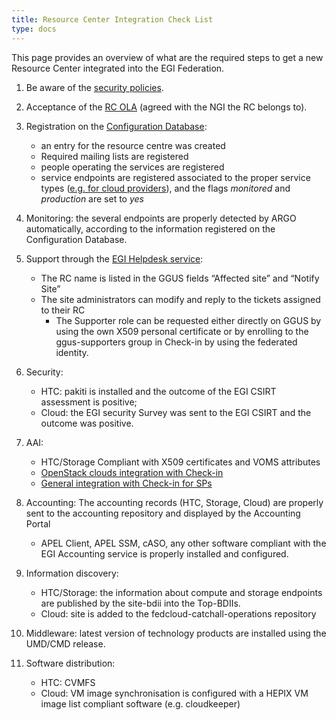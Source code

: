 ```yaml
---
title: Resource Center Integration Check List
type: docs
---
```


This page provides an overview of what are the required steps to get a new
Resource Center integrated into the EGI Federation.

1. Be aware of the [security policies](https://wiki.egi.eu/wiki/EGI_CSIRT:Policies).

1. Acceptance of the [RC OLA](https://documents.egi.eu/public/ShowDocument?docid=31)
   (agreed with the NGI the RC belongs to).

1. Registration on the [Configuration Database](../../../internal/configuration-database):
   * an entry for the resource centre was created
   * Required mailing lists are registered
   * people operating the services are registered
   * service endpoints are registered associated to the proper service types ([e.g. for
     cloud providers](../../cloud-compute/registration)), and the flags *monitored* and *production* are set to *yes*

1. Monitoring: the several endpoints are properly detected by ARGO automatically, according to the information registered on the Configuration Database.

1. Support through the [EGI Helpdesk service](../../../internal/helpdesk):
   * The RC name is listed in the GGUS fields “Affected site” and “Notify Site”
   * The site administrators can modify and reply to the tickets assigned to their RC
     * The Supporter role can be requested either directly on GGUS by using the own X509 personal certificate or by enrolling to the ggus-supporters group in Check-in by using the federated identity.

1. Security: 
   * HTC: pakiti is installed and the outcome of the EGI CSIRT assessment is positive;
   * Cloud: the EGI security Survey was sent to the EGI CSIRT and the outcome was positive.

1. AAI:
   * HTC/Storage Compliant with X509 certificates and VOMS attributes
   * [OpenStack clouds integration with Check-in](../../cloud-compute/openstack/#egi-aai)
   * [General integration with Check-in for SPs](../../check-in/sp/)

1. Accounting: The accounting records (HTC, Storage, Cloud) are properly sent to the accounting repository and displayed by the Accounting Portal
   * APEL Client, APEL SSM, cASO, any other software compliant with the EGI Accounting service is properly installed and configured.

1. Information discovery:
   * HTC/Storage: the information about compute and storage endpoints are published by the site-bdii into the Top-BDIIs.
   * Cloud: site is added to the fedcloud-catchall-operations repository

1. Middleware: latest version of technology products are installed using the UMD/CMD release.

1. Software distribution:
   * HTC: CVMFS
   * Cloud: VM image synchronisation is configured with a HEPIX VM image list compliant software (e.g. cloudkeeper)
